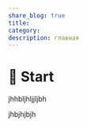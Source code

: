 ```yaml
---
share_blog: true
title:
category:
description: главная
---
```


# 🔰 Start


jhhbljhljjljbh



jhbjhjbjh